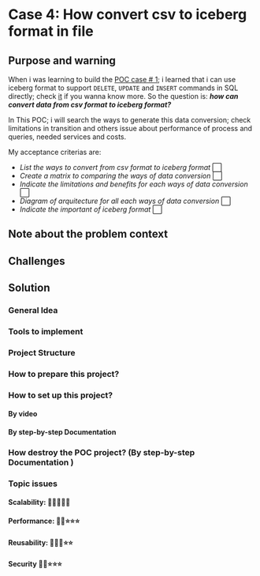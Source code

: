 # Case 4: How convert csv to iceberg format in file 

## Purpose and warning

When i was learning to build the [POC case # 1](https://github.com/CarlosChicata/data_world_portfolio/tree/master/Projects/POC/AWS_API_of_serving_layer_from_data_lake); i learned that i can use iceberg format to support `DELETE`, `UPDATE` and `INSERT` commands in SQL directly; check [it](https://docs.aws.amazon.com/athena/latest/ug/querying-iceberg-updating-iceberg-table-data.html) if you wanna know more.
So the question is: __*how can convert data from csv format to iceberg format?*__

In This POC; i will search the ways to generate this data conversion; check limitations in transition and others issue about performance of process and queries, needed services and costs.

My acceptance criterias are:

* _List the ways to convert from csv format to iceberg format_ :white_large_square:
* _Create a matrix to comparing the ways of data conversion_ :white_large_square:
* _Indicate the limitations and benefits for each ways of data conversion_ :white_large_square:
* _Diagram of arquitecture for all each ways of data conversion_ :white_large_square:
* _Indicate the important of iceberg format_ :white_large_square:

## Note about the problem context


## Challenges


## Solution

### General Idea


### Tools to implement


### Project Structure

### How to prepare this project?


### How to set up this project?

#### By video


#### By step-by-step Documentation 


### How destroy the POC project? (By step-by-step Documentation )

### Topic issues


#### Scalability: :star2::star2::star2::star2::star2:



#### Performance: :star2::star2::star::star::star:

#### Reusability: :star2::star2::star2::star::star:


#### Security :star2::star2::star::star::star:

